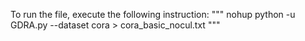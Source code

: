 To run the file, execute the following instruction:
"""
nohup python -u GDRA.py --dataset cora > cora_basic_nocul.txt
"""